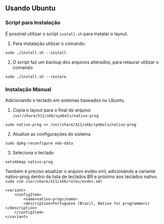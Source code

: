 Usando Ubuntu
-----------

### Script para Instalação 
É possível utilizar o script `install.sh` para instalar o layout.
1. Para instalação utilizar o comando:
```
sudo ./install.sh --install
```
2. O script faz um backup dos arquivos alterados, para retaurar utilizar o comando:
```
sudo ./install.sh --restore
```

### Instalação Manual
Adicionando o teclado em sistemas baseados no Ubuntu.

1. Copia o layout para o final do arquivo `/usr/share/X11/xkb/symbols/nativo-prog`
```
sudo nativo-prog >> /usr/share/X11/xkb/symbols/nativo-prog
```
2. Atualize as configurações do sistema
```
sudo dpkg-reconfigure xkb-data
```
3. Seleciona o teclado
```
setxkbmap nativo-prog
```

Também é preciso atualizar o arquivo evdev.xml, adicionando a variante nativo-prog dentro da lista de teclados BR e próximo aos teclados nativo.
`sudo vim /usr/share/X11/xkb/rules/evdev.xml`

```
<variant>
    <configItem>
        <name>nativo-prog</name>
        <description>Portuguese (Brazil, Nativo for programmers)</description>
    </configItem>
</variant>
```

